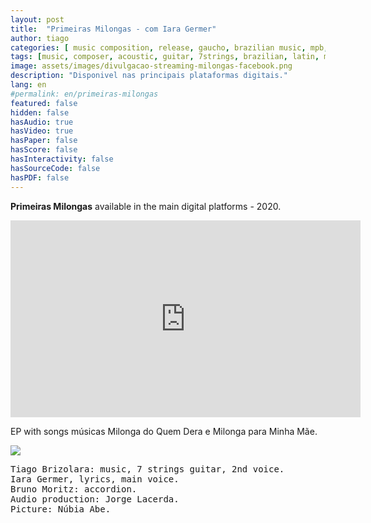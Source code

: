 ```yaml
---
layout: post
title:  "Primeiras Milongas - com Iara Germer"
author: tiago
categories: [ music composition, release, gaucho, brazilian music, mpb, florianopolis, song, songwriter ]
tags: [music, composer, acoustic, guitar, 7strings, brazilian, latin, mpb, fingerstyle]
image: assets/images/divulgacao-streaming-milongas-facebook.png
description: "Disponivel nas principais plataformas digitais."
lang: en
#permalink: en/primeiras-milongas
featured: false
hidden: false
hasAudio: true
hasVideo: true
hasPaper: false
hasScore: false
hasInteractivity: false
hasSourceCode: false
hasPDF: false
---
```


**Primeiras Milongas** available in the main digital platforms - 2020.

<iframe width="560" height="315" src="https://www.youtube.com/watch?v=CrE1tkR07eM&list=OLAK5uy_kZZkjN5tuIRKJpKxKmXH7-SNr795D1ubQ" frameborder="0" allow="accelerometer; autoplay; clipboard-write; encrypted-media; gyroscope; picture-in-picture" allowfullscreen></iframe>

EP with songs músicas Milonga do Quem Dera e Milonga para Minha Mãe.

<img src="{{ site.baseurl }}/assets/images/primeiras-milongas-mosaico.jpeg">

<pre>
Tiago Brizolara: music, 7 strings guitar, 2nd voice.
Iara Germer, lyrics, main voice.
Bruno Moritz: accordion.
Audio production: Jorge Lacerda.
Picture: Núbia Abe.
</pre>